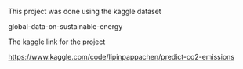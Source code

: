 This project was done using the kaggle dataset

global-data-on-sustainable-energy

The kaggle link for the project

https://www.kaggle.com/code/lipinpappachen/predict-co2-emissions

